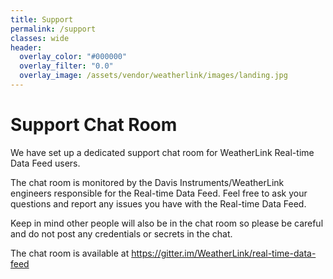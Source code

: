 ```yaml
---
title: Support
permalink: /support
classes: wide
header:
  overlay_color: "#000000"
  overlay_filter: "0.0"
  overlay_image: /assets/vendor/weatherlink/images/landing.jpg
---
```


# Support Chat Room

We have set up a dedicated support chat room for WeatherLink Real-time Data Feed users.

The chat room is monitored by the Davis Instruments/WeatherLink engineers responsible for the Real-time Data Feed. Feel free to ask your questions and report any issues you have with the Real-time Data Feed.

Keep in mind other people will also be in the chat room so please be careful and do not post any credentials or secrets in the chat.

The chat room is available at <a href="https://gitter.im/WeatherLink/real-time-data-feed">https://gitter.im/WeatherLink/real-time-data-feed</a>
